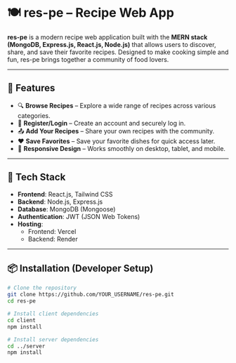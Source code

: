 # 🍽️ res-pe – Recipe Web App

**res-pe** is a modern recipe web application built with the **MERN stack (MongoDB, Express.js, React.js, Node.js)** that allows users to discover, share, and save their favorite recipes. Designed to make cooking simple and fun, res-pe brings together a community of food lovers.

---

## 🚀 Features

- 🔍 **Browse Recipes** – Explore a wide range of recipes across various categories.
- 📝 **Register/Login** – Create an account and securely log in.
- 📤 **Add Your Recipes** – Share your own recipes with the community.
- ❤️ **Save Favorites** – Save your favorite dishes for quick access later.
- 📱 **Responsive Design** – Works smoothly on desktop, tablet, and mobile.

---

## 📁 Tech Stack

- **Frontend**: React.js, Tailwind CSS
- **Backend**: Node.js, Express.js
- **Database**: MongoDB (Mongoose)
- **Authentication**: JWT (JSON Web Tokens)
- **Hosting**:
  - Frontend: Vercel
  - Backend: Render

---

## 📦 Installation (Developer Setup)

```bash
# Clone the repository
git clone https://github.com/YOUR_USERNAME/res-pe.git
cd res-pe

# Install client dependencies
cd client
npm install

# Install server dependencies
cd ../server
npm install
